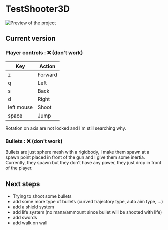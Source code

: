 # TestShooter3D

![Preview of the project](https://i.postimg.cc/qqgTMhvc/Capture-d-cran-du-2022-07-06-20-45-47.png)

## Current version

### Player controls : ❌ (don't work)

| Key | Action |
|--|--|
| z | Forward |
| q | Left |
| s | Back |
| d | Right |
| left mouse | Shoot |
| space | Jump |

Rotation on axis are not locked and I'm still searching why.

### Bullets : ❌ (don't work)

Bullets are just sphere mesh with a rigidbody, I make them spawn at a spawn point placed in front of the gun and I give them some inertia.
Currently, they spawn but they don't have any power, they just drop in front of the player.

## Next steps

 - Trying to shoot some bullets
 - add some more type of bullets (curved trajectory type, auto aim type, ...)
 - add a shield system
 - add life system (no mana/ammount since bullet will be shooted with life)
 - add swords
 - add walk on wall
